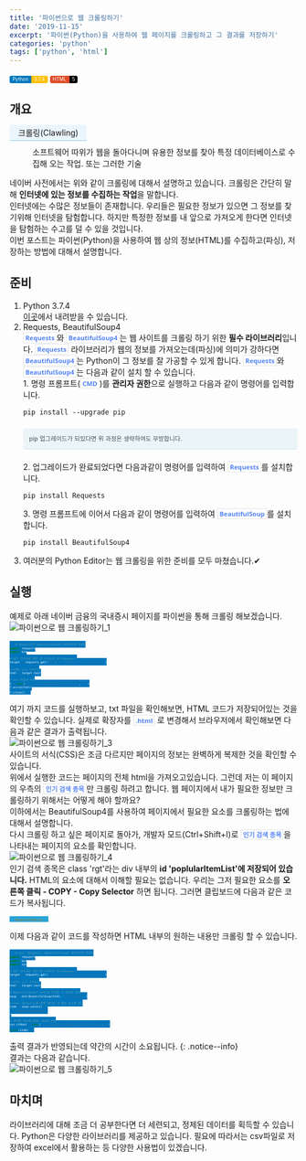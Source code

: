 ```yaml
---
title: '파이썬으로 웹 크롤링하기'
date: '2019-11-15'
excerpt: '파이썬(Python)을 사용하여 웹 페이지를 크롤링하고 그 결과를 저장하기'
categories: 'python'
tags: ['python', 'html']
---
```


<!--Language Button HTML -->
<div id="labels">
<a class="Python"><i class="fab fa-python"></i> Python</a><a class="PythonVer">3.7.4</a>
<a class="HTML"><i class="fab fa-html5"></i> HTML</a><a class="HTMLVer">5</a>
</div>
<!--Language Button HTML -->

<!--Useless comments -->
<div id="comments">
<!--
## 머리말
주식에 관심이 많은 직장인 철수는 매일 아침 네이버 금융에 접속합니다. 그리고 국내 증시의 인기 검색 종목의 등락을 확인합니다. 그리고 이 정보를 드래그하여 메모장에 저장합니다.
![파이썬으로 웹 크롤링하기_01]()<br>
<a class = "refer">이미지 우측, 인기 검색 종목</a>
철수는 이러한 반복적인 행동을 너무나도 귀찮게 느낍니다. 철수의 업무생산성을 올리고, 편리한 직장생활을 위해 인터넷에 있는 정보를 자동적으로 긁어오는 방법에 대해서 알아봅시다! 
-->
<!--Useless comments -->
</div>

<!--Main content -->

## 개요

<dl>
  <dt>크롤링(Clawling)</dt>
  <dd>소프트웨어 따위가 웹을 돌아다니며 유용한 정보를 찾아 특정 데이터베이스로 수집해 오는 작업. 또는 그러한 기술</dd>
</dl>
<style>
dt {
    padding: 5 15 5 15;
    background-color: rgba(76, 177, 247, 0.1);
    border-bottom: 1px solid skyblue;
    display: inline;
}
dd {
    margin-top: 1em;
}
</style>

네이버 사전에서는 위와 같이 크롤링에 대해서 설명하고 있습니다. 크롤링은 간단히 말해 **인터넷에 있는 정보를 수집하는 작업**을 말합니다.

인터넷에는 수많은 정보들이 존재합니다. 우리들은 필요한 정보가 있으면 그 정보를 찾기위해 인터넷을 탐험합니다. 하지만 특정한 정보를 내 앞으로 가져오게 한다면 인터넷을 탐험하는 수고를 덜 수 있을 것입니다.

이번 포스트는 파이썬(Python)을 사용하여 웹 상의 정보(HTML)를 수집하고(파싱), 저장하는 방법에 대해서 설명합니다.

## 준비

1. Python 3.7.4

   [이곳](https://www.python.org/downloads/)에서 내려받을 수 있습니다.

2. Requests, BeautifulSoup4

   `Requests`와 `BeautifulSoup4`는 웹 사이트를 크롤링 하기 위한 **필수 라이브러리**입니다. `Requests` 라이브러리가 웹의 정보를 가져오는데(파싱)에 의미가 강하다면 `BeautifulSoup4`는 Python이 그 정보를 잘 가공할 수 있게 합니다.
   `Requests`와 `BeautifulSoup4`는 다음과 같이 설치 할 수 있습니다.

   1\. 명령 프롬프트(`CMD`)를 **관리자 권한**으로 실행하고 다음과 같이 명령어를 입력합니다.

   ```
   pip install --upgrade pip
   ```

   <div class = "notice--info">pip 업그레이드가 되있다면 위 과정은 생략하여도 무방합니다.
   </div>

   2\. 업그레이드가 완료되었다면 다음과같이 명령어를 입력하여 `Requests`를 설치합니다.

   ```
   pip install Requests
   ```

   3\. 명령 프롬프트에 이어서 다음과 같이 명령어를 입력하여 `BeautifulSoup`를 설치합니다.

   ```
   pip install BeautifulSoup4
   ```

3. 여러분의 Python Editor는 웹 크롤링을 위한 준비를 모두 마쳤습니다.✔

## 실행

예제로 아래 네이버 금융의 국내증시 페이지를 파이썬을 통해 크롤링 해보겠습니다.

![파이썬으로 웹 크롤링하기_1](https://i.imgur.com/C0LFhky.png)

```python
# Requests와 BeautifulSoup4 라이브러리 임포트
import requests
import bs4

# GET 방식으로 해당 웹 사이트에 접근(Request)
target = requests.get('https://finance.naver.com/sise/')

# HTML 소스 가져오기
html = target.text

# txt 파일로 저장
f = open("C://Users/terada/국내 증시.html", 'w')
f.write(html)
f.close()
```

여기 까지 코드를 실행하보고, txt 파일을 확인해보면, HTML 코드가 저장되어있는 것을 확인할 수 있습니다.
실제로 확장자를 `.html` 로 변경해서 브라우저에서 확인해보면 다음과 같은 결과가 출력됩니다.

![파이썬으로 웹 크롤링하기_3](https://i.imgur.com/rr5hL4x.png)

사이트의 서식(CSS)은 조금 다르지만 페이지의 정보는 완벽하게 복제한 것을 확인할 수 있습니다.

위에서 실행한 코드는 페이지의 전체 html을 가져오고있습니다.
그런데 저는 이 페이지의 우측의 `인기 검색 종목`만 크롤링 하려고 합니다. 웹 페이지에서 내가 필요한 정보만 크롤링하기 위해서는 어떻게 해야 할까요?

이하에서는 BeautifulSoup4를 사용하여 페이지에서 필요한 요소를 크롤링하는 법에 대해서 설명합니다.

다시 크롤링 하고 싶은 페이지로 돌아가, 개발자 모드(Ctrl+Shift+I)로 `인기 검색 종목`을 나타내는 페이지의 요소를 확인합니다.

![파이썬으로 웹 크롤링하기_4](https://i.imgur.com/ty0EL9G.png)

인기 검색 종목은 class 'rgt'라는 div 내부의 **id 'poplularItemList'에 저장되어 있습니다.**
HTML의 요소에 대해서 이해할 필요는 없습니다. 우리는 그저 필요한 요소를 **오른쪽 클릭 - COPY - Copy Selector** 하면 됩니다.
그러면 클립보드에 다음과 같은 코드가 복사됩니다.

```css
#popularItemList
```

이제 다음과 같이 코드를 작성하면 HTML 내부의 원하는 내용만 크롤링 할 수 있습니다.

```python
# sys, Requests, BeautifulSoup4 라이브러리 임포트
import requests
import bs4
import sys

# GET 방식으로 해당 웹 사이트에 접근(Request)
target = requests.get('https://finance.naver.com/sise/')

# HTML 소스 가져오기
html = target.text

# BeautifulSoup가 html을 조작할 수 있도록 설정
soup = bs4.BeautifulSoup(html, 'html.parser')

# Copy Selector를 통해 페이지 내 특정 요소를 획득
item = soup.select(
    '#popularItemList'
)

# 출력될 결과를 HTML 파일로 저장
sys.stdout = open('C://Users/terada/인기 검색 종목.html','w')
print(item)
```

출력 결과가 반영되는데 약간의 시간이 소요됩니다.
{: .notice--info}

결과는 다음과 같습니다.

![파이썬으로 웹 크롤링하기_5](https://i.imgur.com/OMKxgtX.png)

## 마치며

라이브러리에 대해 조금 더 공부한다면 더 세련되고, 정제된 데이터를 획득할 수 있습니다. Python은 다양한 라이브러리를
제공하고 있습니다. 필요에 따라서는 csv파일로 저장하여 excel에서 활용하는 등 다양한 사용법이 있겠습니다.

<!--Main content-->

<!-- Main CSS -->
<style>
.page__content h1,
.page__content h2
{
    padding-bottom: 0.5em;
    border-bottom: 1px solid #89ddff;
}
p{
    margin-block-start: 0em;
    margin-block-end: 0em;
    margin-inline-start: 0px;
    margin-inline-end: 0px;
    margin-top:0px;
    margin-bottom: 0px;
}

.page h1:before {
    padding-right: 0.3em;
    color: #9ddcff;
    content: "/";
}

.page h2:before {
    padding-right: 0.3em;
    color: #9ddcff;
    content: "//";
}

.page h3:before {
    padding-right: 0.3em;
    color: #9ddcff;
    content: "///";
}

.page h4:before {
    padding-right: 0.3em;
    color: #9ddcff;
    content: "////";
}

p>code, a>code, li>code, figcaption>code, td>code {
    padding-left: 0.18rem;
    padding-right: 0.18rem;
    padding-top: 0.09rem;
    font-size: 0.8em;
    background: #fff;
    color: #5283f3;
    border: solid 1px #e1e4e5;
    border-radius: 0px;
    font-family: open sans,clear sans,helvetica neue,Helvetica,Arial,sans-serif;
    font-weight: bold;
}

blockquote{
    border-left: 0.25em solid #266477;
}
</style>
<!-- Main CSS -->
<!---Notice CSS-->
<style>
.notice {
    margin: 2em 0 !important;
    padding: 1em;
    color: #494e52;
    font-family: -apple-system,BlinkMacSystemFont,"Roboto","Segoe UI","Helvetica Neue","Lucida Grande",Arial,sans-serif;
    font-size: .75em !important;
    text-indent: initial;
    background-color: #f8f9f9;
    border-radius: 4px;
    box-shadow: 0 1px 1px rgba(189,193,196,0.25);
}

.notice--primary {
    margin: 2em 0 !important;
    padding: 1em;
    color: #494e52;
    font-family: -apple-system,BlinkMacSystemFont,"Roboto","Segoe UI","Helvetica Neue","Lucida Grande",Arial,sans-serif;
    font-size: .75em !important;
    text-indent: initial;
    background-color: #f1f1f2;
    border-radius: 4px;
    box-shadow: 0 1px 1px rgba(111,119,125,0.25);
}

.notice--info {
    margin: 2em 0 !important;
    padding: 1em;
    color: #494e52;
    font-family: -apple-system,BlinkMacSystemFont,"Roboto","Segoe UI","Helvetica Neue","Lucida Grande",Arial,sans-serif;
    font-size: .75em !important;
    text-indent: initial;
    background-color: #ebf5f8;
    border-radius: 4px;
    box-shadow: 0 1px 1px rgba(59,156,186,0.25);
}

.notice--warning {
    margin: 2em 0 !important;
    padding: 1em;
    color: #494e52;
    font-family: -apple-system,BlinkMacSystemFont,"Roboto","Segoe UI","Helvetica Neue","Lucida Grande",Arial,sans-serif;
    font-size: .75em !important;
    text-indent: initial;
    background-color: #fbf2e6;
    border-radius: 4px;
    box-shadow: 0 1px 1px rgba(214,127,5,0.25);
}

.notice--success {
    margin: 2em 0 !important;
    padding: 1em;
    color: #494e52;
    font-family: -apple-system,BlinkMacSystemFont,"Roboto","Segoe UI","Helvetica Neue","Lucida Grande",Arial,sans-serif;
    font-size: .75em !important;
    text-indent: initial;
    background-color: #ecf6ec;
    border-radius: 4px;
    box-shadow: 0 1px 1px rgba(63,166,63,0.25);
}

.notice--danger {
    margin: 2em 0 !important;
    padding: 1em;
    color: #494e52;
    font-family: -apple-system,BlinkMacSystemFont,"Roboto","Segoe UI","Helvetica Neue","Lucida Grande",Arial,sans-serif;
    font-size: .75em !important;
    text-indent: initial;
    background-color: #fdefef;
    border-radius: 4px;
    box-shadow: 0 1px 1px rgba(238,95,91,0.25);
}
</style>
<!---Notice CSS-->
<!-- Language Button CSS -->
<style>
.MySQL {
    display: inline;
    padding-left: 5px;
    padding-right: 5px;
    padding-top: 1px;
    padding-bottom: 2px;
    font-size: 0.6em;
    text-align: center;
    background-color: #52809c;
    color: #f8fafc;
    border-top-left-radius: 3px;
    border-bottom-left-radius: 3px;
    content: "MySQL";
}

.MySQLVer {
    display: inline;
    padding-left: 5px;
    padding-right: 5px;
    padding-top: 1px;
    padding-bottom: 2px;
    font-size: 0.6em;
    text-align: center;
    background-color: #f8981d;
    color: #f8fafc;
    border-top-right-radius: 3px;
    border-bottom-right-radius: 3px;
}

.Javascript {
    display: inline;
    padding-left: 5px;
    padding-right: 5px;
    padding-top: 1px;
    padding-bottom: 2px;
    font-size: 0.6em;
    text-align: center;
    background-color: #f2e21b;
    color: #222;
    border-top-left-radius: 3px;
    border-bottom-left-radius: 3px;
}

.Javascriptver {
    display: inline;
    padding-left: 5px;
    padding-right: 5px;
    padding-top: 1px;
    padding-bottom: 2px;
    font-size: 0.6em;
    text-align: center;
    background-color: #000000c7;
    color: #f8fafc;
    border-top-right-radius: 3px;
    border-bottom-right-radius: 3px;
}

.PHP {
    display: inline;
    padding-left: 5px;
    padding-right: 5px;
    padding-top: 1px;
    padding-bottom: 2px;
    font-size: 0.6em;
    text-align: center;
    background-color: #777bb3;
    color: #f8fafc;
    border-top-left-radius: 3px;
    border-bottom-left-radius: 3px;
    content: "MySQL";
}

.PHPver {
    display: inline;
    padding-left: 5px;
    padding-right: 5px;
    padding-top: 1px;
    padding-bottom: 2px;
    font-size: 0.6em;
    text-align: center;
    background-color: #000000c7;
    color: #f8fafc;
    border-top-right-radius: 3px;
    border-bottom-right-radius: 3px;
}

.Python {
    display: inline;
    padding-left: 5px;
    padding-right: 5px;
    padding-top: 1px;
    padding-bottom: 2px;
    font-size: 0.6em;
    text-align: center;
    background-color: #0277bd;
    color: #f8fafc;
    border-top-left-radius: 3px;
    border-bottom-left-radius: 3px;
}

.PythonVer {
    display: inline;
    padding-left: 5px;
    padding-right: 5px;
    padding-top: 1px;
    padding-bottom: 2px;
    font-size: 0.6em;
    text-align: center;
    background-color: #ffc107;
    color: #f8fafc;
    border-top-right-radius: 3px;
    border-bottom-right-radius: 3px;
}

.HTML {
    display: inline;
    padding-left: 5px;
    padding-right: 5px;
    padding-top: 1px;
    padding-bottom: 2px;
    font-size: 0.6em;
    text-align: center;
    background-color: #df4b25;
    color: #fff;
    border-top-left-radius: 3px;
    border-bottom-left-radius: 3px;
}

.HTMLVer {
    display: inline;
    padding-left: 5px;
    padding-right: 5px;
    padding-top: 1px;
    padding-bottom: 2px;
    font-size: 0.6em;
    text-align: center;
    background-color: black;
    color: #fff;
    border-top-right-radius: 3px;
    border-bottom-right-radius: 3px;
}

.CSS {
    display: inline;
    padding-left: 5px;
    padding-right: 5px;
    padding-top: 1px;
    padding-bottom: 2px;
    font-size: 0.6em;
    text-align: center;
    background-color: rgb(40, 164, 217);
    color: #fff;
    border-top-left-radius: 3px;
    border-bottom-left-radius: 3px;
}

.CSSVer {
    display: inline;
    padding-left: 5px;
    padding-right: 5px;
    padding-top: 1px;
    padding-bottom: 2px;
    font-size: 0.6em;
    text-align: center;
    background-color: black;
    color: #fff;
    border-top-right-radius: 3px;
    border-bottom-right-radius: 3px;
}
.Windows {
    display: inline;
    padding-left: 5px;
    padding-right: 5px;
    padding-top: 1px;
    padding-bottom: 2px;
    font-size: 0.6em;
    text-align: center;
    background-color: #00a8e8;
    color: #fff;
    border-top-left-radius: 3px;
    border-bottom-left-radius: 3px;
    content: "MySQL";
}

.WindowsVer {
    display: inline;
    padding-left: 5px;
    padding-right: 5px;
    padding-top: 1px;
    padding-bottom: 2px;
    font-size: 0.6em;
    text-align: center;
    background-color: #ffe500;
    color: #424242;
    border-top-right-radius: 3px;
    border-bottom-right-radius: 3px;
}
</style>
<!-- Language Button CSS -->
<!--Custom CSS-->
<style>
.refer{
    font-size: 8px;
    font-style: italic;
}
</style>
<!--Custom CSS-->
